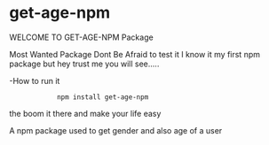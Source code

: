 # get-age-npm

WELCOME TO GET-AGE-NPM Package

Most Wanted Package Dont Be Afraid to test it I know it my first npm package but hey trust me you will see.....

-How to run it

				npm install get-age-npm

the boom it there and make your life easy

A npm package used to get gender and also age of a user
